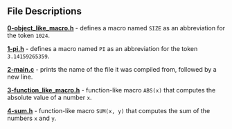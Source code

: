 ## File Descriptions
**[0-object_like_macro.h](0-object_like_macro.h)** - defines a macro named `SIZE` as an abbreviation for the token `1024`.

**[1-pi.h](1-pi.h)** - defines a macro named `PI` as an abbreviation for the token `3.14159265359`.

**[2-main.c](2-main.c)** - prints the name of the file it was compiled from, followed by a new line.

**[3-function_like_macro.h](3-function_like_macro.h)** - function-like macro `ABS(x)` that computes the absolute value of a number `x`.

**[4-sum.h](4-sum.h)** - function-like macro `SUM(x, y)` that computes the sum of the numbers `x` and `y`.